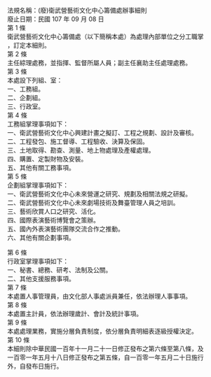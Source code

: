 法規名稱：(廢)衛武營藝術文化中心籌備處辦事細則  
廢止日期：民國 107 年 09 月 08 日  
第 1 條  
衛武營藝術文化中心籌備處（以下簡稱本處）為處理內部單位之分工職掌  
，訂定本細則。  
第 2 條  
主任綜理處務，並指揮、監督所屬人員；副主任襄助主任處理處務。  
第 3 條  
本處設下列組、室：  
一、工務組。  
二、企劃組。  
三、行政室。  
第 4 條  
工務組掌理事項如下：  
一、衛武營藝術文化中心興建計畫之擬訂、工程之規劃、設計及審核。  
二、工程發包、施工督導、工程驗收、決算及保固。  
三、土地取得、勘查、測量、地上物處理及產權處理。  
四、購置、定製財物及安裝。  
五、其他有關工務事項。  
第 5 條  
企劃組掌理事項如下：  
一、衛武營藝術文化中心未來營運之研究、規劃及相關法規之研擬。  
二、衛武營藝術文化中心未來劇場技術及舞臺管理人員之培訓。  
三、藝術欣賞人口之研究、活化。  
四、國際表演藝術博覽會之策辦。  
五、國內外表演藝術團隊交流合作之推動。  
六、其他有關企劃事項。  


第 6 條  
行政室掌理事項如下：  
一、秘書、總務、研考、法制及公關。  
二、其他支援服務事項。  
第 7 條  
本處置人事管理員，由文化部人事處派員兼任，依法辦理人事事項。  
第 8 條  
本處置主計員，依法辦理歲計、會計及統計事項。  
第 9 條  
本處處理業務，實施分層負責制度，依分層負責明細表逐級授權決定。  
第 10 條  
本細則除中華民國一百年十一月二十一日修正發布之第六條至第八條，及  
一百零一年五月十八日修正發布之第五條，自一百零一年五月二十日施行  
外，自發布日施行。  


